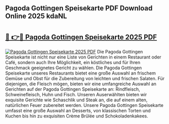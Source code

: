 ## Pagoda Gottingen Speisekarte PDF Download Online 2025 kdaNL

# <h2><a href="http://gc8dfrq.nevu.top/?p=Pagoda+Gottingen+Speisekarte">🔗 👉🔴 Pagoda Gottingen Speisekarte 2025 PDF</a></h2>

[![Pagoda Gottingen Speisekarte 2025 PDF](https://i.imgur.com/dBaPXMq.png)](http://gc8dfrq.nevu.top/?p=Pagoda+Gottingen+Speisekarte)
Die Pagoda Gottingen Speisekarte ist nicht nur eine Liste von Gerichten in einem Restaurant oder Café, sondern auch Ihre Möglichkeit, ein köstliches und für Ihren Geschmack geeignetes Gericht zu wählen. Die Pagoda Gottingen Speisekarte unseres Restaurants bietet eine große Auswahl an frischem Gemüse und Obst für die Zubereitung von leichten und frischen Salaten. Für diejenigen, die Fleisch mögen, bieten wir eine umfangreiche Auswahl an Gerichten auf der Pagoda Gottingen Speisekarte an: Rindfleisch, Schweinefleisch, Huhn und Fisch. Unseren Auserwählten bieten wir exquisite Gerichte wie Schaschlik und Steak an, die auf einem alten, natürlichen Feuer zubereitet werden. Unsere Pagoda Gottingen Speisekarte umfasst eine große Auswahl an Desserts, von klassischen Torten und Kuchen bis hin zu exquisiten Crème Brûlée und Schokoladenkakees.
